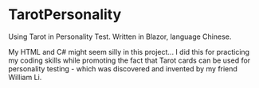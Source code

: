 # TarotPersonality
Using Tarot in Personality Test. Written in Blazor, language Chinese.


My HTML and C# might seem silly in this project... I did this for practicing my coding skills while promoting the fact that Tarot cards can be used for personality testing - which was discovered and invented by my friend William Li. 
